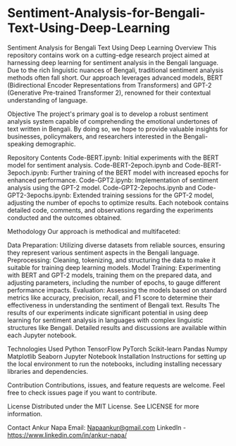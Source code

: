 # Sentiment-Analysis-for-Bengali-Text-Using-Deep-Learning
Sentiment Analysis for Bengali Text Using Deep Learning
Overview
This repository contains work on a cutting-edge research project aimed at harnessing deep learning for sentiment analysis in the Bengali language. Due to the rich linguistic nuances of Bengali, traditional sentiment analysis methods often fall short. Our approach leverages advanced models, BERT (Bidirectional Encoder Representations from Transformers) and GPT-2 (Generative Pre-trained Transformer 2), renowned for their contextual understanding of language.

Objective
The project's primary goal is to develop a robust sentiment analysis system capable of comprehending the emotional undertones of text written in Bengali. By doing so, we hope to provide valuable insights for businesses, policymakers, and researchers interested in the Bengali-speaking demographic.

Repository Contents
Code-BERT.ipynb: Initial experiments with the BERT model for sentiment analysis.
Code-BERT-2epoch.ipynb and Code-BERT-3epoch.ipynb: Further training of the BERT model with increased epochs for enhanced performance.
Code-GPT2.ipynb: Implementation of sentiment analysis using the GPT-2 model.
Code-GPT2-2epochs.ipynb and Code-GPT2-3epochs.ipynb: Extended training sessions for the GPT-2 model, adjusting the number of epochs to optimize results.
Each notebook contains detailed code, comments, and observations regarding the experiments conducted and the outcomes obtained.

Methodology
Our approach is methodical and multifaceted:

Data Preparation: Utilizing diverse datasets from reliable sources, ensuring they represent various sentiment aspects in the Bengali language.
Preprocessing: Cleaning, tokenizing, and structuring the data to make it suitable for training deep learning models.
Model Training: Experimenting with BERT and GPT-2 models, training them on the prepared data, and adjusting parameters, including the number of epochs, to gauge different performance impacts.
Evaluation: Assessing the models based on standard metrics like accuracy, precision, recall, and F1 score to determine their effectiveness in understanding the sentiment of Bengali text.
Results
The results of our experiments indicate significant potential in using deep learning for sentiment analysis in languages with complex linguistic structures like Bengali. Detailed results and discussions are available within each Jupyter notebook.

Technologies Used
Python
TensorFlow
PyTorch
Scikit-learn
Pandas
Numpy
Matplotlib
Seaborn
Jupyter Notebook
Installation
Instructions for setting up the local environment to run the notebooks, including installing necessary libraries and dependencies.


Contribution
Contributions, issues, and feature requests are welcome. Feel free to check issues page if you want to contribute.

License
Distributed under the MIT License. See LICENSE for more information.

Contact
Ankur Napa
Email:  Napaankur@gmail.com 
LinkedIn - https://www.linkedin.com/in/ankur-napa/





